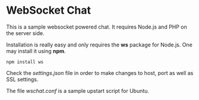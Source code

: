 # WebSocket Chat

This is a sample websocket powered chat. It requires Node.js and PHP on the server side.

Installation is really easy and only requires the **ws** package for Node.js. One may install it using **npm**.

```
npm install ws
```

Check the *settings.json* file in order to make changes to host, port as well as SSL settings.

The file *wschat.conf* is a sample upstart script for Ubuntu.
